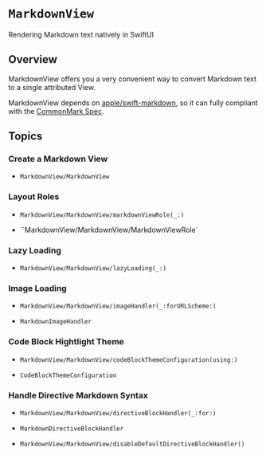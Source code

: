 # ``MarkdownView``

Rendering Markdown text natively in SwiftUI

## Overview

MarkdownView offers you a very convenient way to convert Markdown text to a single attributed View.

MarkdownView depends on [apple/swift-markdown](https://github.com/apple/swift-markdown), so it can fully compliant with the [CommonMark Spec](https://spec.commonmark.org/current/).

## Topics

### Create a Markdown View

- ``MarkdownView/MarkdownView``

### Layout Roles

- ``MarkdownView/MarkdownView/markdownViewRole(_:)``

- ``MarkdownView/MarkdownView/MarkdownViewRole`

### Lazy Loading

- ``MarkdownView/MarkdownView/lazyLoading(_:)``

### Image Loading

- ``MarkdownView/MarkdownView/imageHandler(_:forURLScheme:)``

- ``MarkdownImageHandler``

### Code Block Hightlight Theme

- ``MarkdownView/MarkdownView/codeBlockThemeConfiguration(using:)``

- ``CodeBlockThemeConfiguration``

### Handle Directive Markdown Syntax

- ``MarkdownView/MarkdownView/directiveBlockHandler(_:for:)``

- ``MarkdownDirectiveBlockHandler``

- ``MarkdownView/MarkdownView/disableDefaultDirectiveBlockHandler()``
